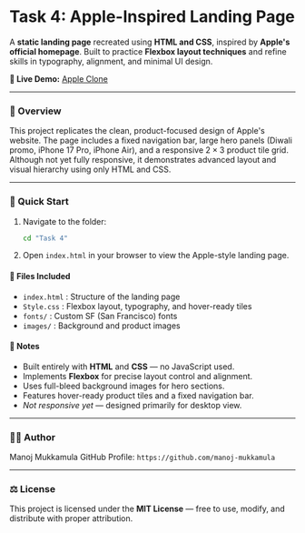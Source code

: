 # Task 4: Apple-Inspired Landing Page

A **static landing page** recreated using **HTML and CSS**, inspired by **Apple's official homepage**.
Built to practice **Flexbox layout techniques** and refine skills in typography, alignment, and minimal UI design.

**🔗 Live Demo:** [Apple Clone](https://apple-theta-amber.vercel.app/)

---

### 📘 Overview

This project replicates the clean, product-focused design of Apple's website.
The page includes a fixed navigation bar, large hero panels (Diwali promo, iPhone 17 Pro, iPhone Air), and a responsive $2 \times 3$ product tile grid.
Although not yet fully responsive, it demonstrates advanced layout and visual hierarchy using only HTML and CSS.

---

### 🚀 Quick Start

1.  Navigate to the folder:
    ```bash
    cd "Task 4"
    ```
2.  Open `index.html` in your browser to view the Apple-style landing page.

#### 📂 Files Included

* `index.html` : Structure of the landing page
* `Style.css` : Flexbox layout, typography, and hover-ready tiles
* `fonts/` : Custom SF (San Francisco) fonts
* `images/` : Background and product images

#### 📝 Notes

* Built entirely with **HTML** and **CSS** — no JavaScript used.
* Implements **Flexbox** for precise layout control and alignment.
* Uses full-bleed background images for hero sections.
* Features hover-ready product tiles and a fixed navigation bar.
* *Not responsive yet* — designed primarily for desktop view.

---

### 👨‍💻 Author

Manoj Mukkamula
GitHub Profile: `https://github.com/manoj-mukkamula`

---

### ⚖️ License

This project is licensed under the **MIT License** — free to use, modify, and distribute with proper attribution.
